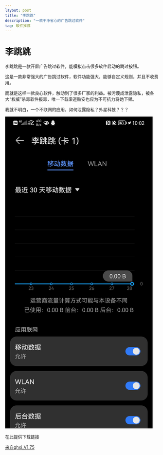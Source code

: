 ```yaml
---
layout: post
title: "李跳跳" 
description: "一款干净省心的广告跳过软件"
tag: 软件推荐 
---
```


# 李跳跳

李跳跳是一款开屏广告跳过软件，能模拟点击很多软件启动的跳过按钮。

这是一款非常强大的广告跳过软件，软件功能强大，能够自定义规则，并且不收费用。

而就是这样一款良心软件，触动到了很多厂家的利益。被污蔑成泄露隐私，被各大“权威”杀毒软件报毒，唯一下载渠道酷安也应为不可抗力将她下架。

我就不明白，一个不联网的应用，如何泄露隐私？外星科技？？？

![流量截图](/images/posts/LiTiaotiao/1.jpg)

在此提供下载链接

[来自ghxi_V1.75](https://www.aliyundrive.com/s/FiMbcunVn3U)



